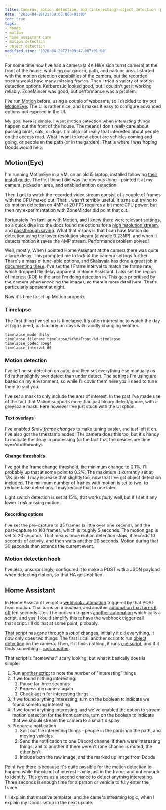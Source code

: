 ```yaml
---
title: Cameras, motion detection, and (interesting) object detection (part one)
date: '2020-04-28T21:09:00.000+01:00'
toc: true
tags:
- doods
- motion
- home assistant core
- motion detection
- object detection
modified_time: '2020-04-28T21:09:47.067+01:00'
---
```


For some time now I've had a camera (a 4K HikVision turret camera) at the front of the house, watching our garden, path, and parking area. I started with the motion detection capabilities of the camera, but the recorded stream would have many missing frames. Then I tried a variety of motion detection options. Kerberos.io looked good, but I couldn't get it working reliably. ZoneMinder was good, but performance was a problem.  
  
I've run [Motion](https://motion-project.github.io/) before, using a couple of webcams, so I decided to try out [MotionEye](https://github.com/ccrisan/motioneye/wiki). The UI is rather nice, and it makes it easy to configure advanced options not exposed in the UI.  
  
My goal here is simple. I want motion detection when _interesting_ things happen out the front of the house. The means I don't really care about passing birds, cats, or dogs. I'm also not really that interested about people on the access road. What I want to know about are vehicles coming and going, or people on the path (or in the garden). That is where I was hoping Doods would help.  

## Motion(Eye)

I'm running MotionEye in a VM, on an old i5 laptop, installed following [their install guide](https://github.com/ccrisan/motioneye/wiki/Install-On-Debian). The first thing I did was the obvious thing - pointed it at my camera, picked an area, and enabled motion detection.

Then I got to watch the recorded video stream consist of a couple of frames with the CPU maxed out. That... wasn't terribly useful. It turns out trying to do motion detection on 4MP at 20 FPS requires a bit more CPU power, but then my experimentation with ZoneMinder did point that out.

Fortunately I'm familiar with Motion, and I knew there were relevant settings, so a quick dive into the docs found me options for a [high resolution stream](https://motion-project.github.io/motion_config.html#netcam_highres), and [passthrough saving](https://motion-project.github.io/motion_config.html#movie_passthrough). What that means is that I can have Motion do detection using the lower resolution stream (a whole 0.23MP), and when it detects motion it saves the 4MP stream. Performance problem solved!  
  
Well, mostly. When I pointed Home Assistant at the camera there was quite a large delay. This prompted me to look at the camera settings further. There's a mass of tune-able options, and Skalavala has done a great job in [documenting these](https://github.com/skalavala/mysmarthome/tree/master/hik-vision%20camera). I've set the I Frame interval to match the frame rate, which dropped the delay apparent in Home Assistant. I also set the region of interest (ROI) to the area I'm doing detection in. This gets prioritised by the camera when encoding the images, so there's more detail here. That's particularly apparent at night.

Now it's time to set up Motion properly.  

### Timelapse

The first thing I've set up is timelapse. It's often interesting to watch the day at high speed, particularly on days with rapidly changing weather.

```
timelapse_mode daily  
timelapse_filename timelapse/%Y%m/Front-%d-timelapse  
timelapse_codec mpeg4  
timelapse_interval 60
```

### Motion detection

I've left noise detection on auto, and then set everything else manually as I'd rather slightly over detect than under detect. The settings I'm using are based on my environment, so while I'll cover them here you'll need to tune them to suit you.

I've set a mask to only include the area of interest. In the past I've made use of the fact that Motion supports more than just binary detect/ignore, with a greyscale mask. Here however I've just stuck with the UI option.

#### Text overlays

I've enabled _Show frame changes_ to make tuning easier, and just left it on. I've also got the timestamp added. The camera does this too, but it's handy to indicate the delay in processing (or the fact that the devices are time sync'd differently).

#### Change thresholds

I've got the frame change threshold, the minimum change, to 0.1%, I'll probably up that at some point to 0.2%. The maximum is currently set at 17K pixels. I may increase that slightly too, now that I've got object detection included. The minimum number of frames with motion is set to two, to reduce false detections. I may reduce that to one later.

Light switch detection is set at 15%, that works _fairly_ well, but if I set it any lower I risk missing motion.

#### Recording options

I've set the pre-capture to 25 frames (a little over one second), and the post-capture to 100 frames, which is roughly 5 seconds. The motion gap is set to 20 seconds. That means once motion detection stops, it records 10 seconds of activity, and then waits another 20 seconds. Motion during that 30 seconds then extends the current event.

### Motion detection hook

I've also, unsurprisingly, configured it to make a POST with a JSON payload when detecting motion, so that HA gets notified.  

## Home Assistant

In Home Assistant I've got a [webhook automation](https://github.com/DubhAd/Home-AssistantConfig/blob/0bf10f25cc6d191310ff0e8f64f6994c0eb839ea/automation/camera/motion_hook.yaml) triggered by that POST from motion. That turns on a boolean, and another [automation that turns it off](https://github.com/DubhAd/Home-AssistantConfig/blob/0bf10f25cc6d191310ff0e8f64f6994c0eb839ea/automation/camera/front_camera_motion_off.yaml) ten seconds later. The boolean triggers [another automation](https://github.com/DubhAd/Home-AssistantConfig/blob/0bf10f25cc6d191310ff0e8f64f6994c0eb839ea/automation/camera/front_camera_motion_detected.yaml) which calls a script, and yes, I could simplify this to have the webhook trigger call that script. I'll do that at some point, probably.

[That script](https://github.com/DubhAd/Home-AssistantConfig/blob/0bf10f25cc6d191310ff0e8f64f6994c0eb839ea/scripts/camera/snapshot_front_camera.yaml) has gone through a _lot_ of changes, initially it did everything, it now only does two things. The first is call another script to run [object detection](https://github.com/DubhAd/Home-AssistantConfig/blob/0bf10f25cc6d191310ff0e8f64f6994c0eb839ea/scripts/camera/process_front_camera.yaml) on the camera. Then, if it finds nothing, it runs [one script](https://github.com/DubhAd/Home-AssistantConfig/blob/0bf10f25cc6d191310ff0e8f64f6994c0eb839ea/scripts/camera/front_camera_notify_nothing.yaml), and if it finds something it [runs another](https://github.com/DubhAd/Home-AssistantConfig/blob/656cad692fe310fd0143790f1d9f06e1c5a349f6/scripts/camera/front_camera_notify.yaml).

That script is "somewhat" scary looking, but what it basically does is simple:

1.  Run [another script](https://github.com/DubhAd/Home-AssistantConfig/blob/656cad692fe310fd0143790f1d9f06e1c5a349f6/scripts/camera/front_camera_interesting_things.yaml) to note the number of "interesting" things
2.  If we found nothing interesting:
    1.  Pause for three seconds
    2.  Process the camera again
    3.  Check again for interesting things
3.  If we found anything interesting, turn on the boolean to indicate we found something interesting
4.  If we found anything interesting, and we've enabled the option to stream motion detection for the front camera, turn on the boolean to indicate that we should stream the camera to a smart display
5.  Prepare a notification
    1.  Split out the interesting things - people in the garden/in the path, and moving vehicles
    2.  Send the notification to one Discord channel if there were interesting things, and to another if there weren't (one channel is muted, the other isn't)
    3.  Include both the raw image, and the marked up image from Doods

Point two there is because it's quite possible for the motion detection to happen while the object of interest is only just in the frame, and not enough to identify. This gives us a second chance to detect anything interesting. Three seconds is enough time for a person or vehicle to fully enter the frame.

I'll explain that massive template, and the camera streaming logic, when I explain my Doods setup in the next update.
